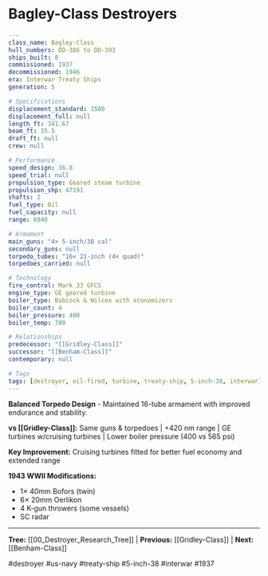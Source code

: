 # Bagley-Class Destroyers

```yaml
---
class_name: Bagley-Class
hull_numbers: DD-386 to DD-393
ships_built: 8
commissioned: 1937
decommissioned: 1946
era: Interwar Treaty Ships
generation: 5

# Specifications
displacement_standard: 1500
displacement_full: null
length_ft: 341.67
beam_ft: 35.5
draft_ft: null
crew: null

# Performance
speed_design: 36.8
speed_trial: null
propulsion_type: Geared steam turbine
propulsion_shp: 47191
shafts: 2
fuel_type: Oil
fuel_capacity: null
range: 6940

# Armament
main_guns: "4× 5-inch/38 cal"
secondary_guns: null
torpedo_tubes: "16× 21-inch (4× quad)"
torpedoes_carried: null

# Technology
fire_control: Mark 33 GFCS
engine_type: GE geared turbine
boiler_type: Babcock & Wilcox with economizers
boiler_count: 4
boiler_pressure: 400
boiler_temp: 700

# Relationships
predecessor: "[[Gridley-Class]]"
successor: "[[Benham-Class]]"
contemporary: null

# Tags
tags: [destroyer, oil-fired, turbine, treaty-ship, 5-inch-38, interwar]
---
```

**Balanced Torpedo Design** - Maintained 16-tube armament with improved endurance and stability.

**vs [[Gridley-Class]]:** Same guns & torpedoes | +420 nm range | GE turbines w/cruising turbines | Lower boiler pressure (400 vs 565 psi)

**Key Improvement:** Cruising turbines fitted for better fuel economy and extended range

**1943 WWII Modifications:**
- 1× 40mm Bofors (twin)
- 6× 20mm Oerlikon
- 4 K-gun throwers (some vessels)
- SC radar

---
**Tree:** [[00_Destroyer_Research_Tree]] | **Previous:** [[Gridley-Class]] | **Next:** [[Benham-Class]]

#destroyer #us-navy #treaty-ship #5-inch-38 #interwar #1937

